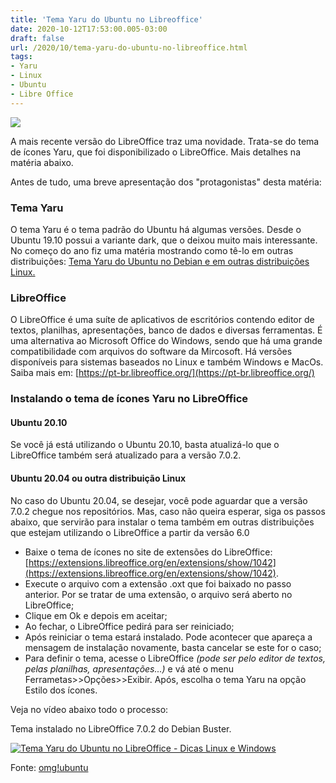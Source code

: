 ```yaml
---
title: 'Tema Yaru do Ubuntu no Libreoffice'
date: 2020-10-12T17:53:00.005-03:00
draft: false
url: /2020/10/tema-yaru-do-ubuntu-no-libreoffice.html
tags: 
- Yaru
- Linux
- Ubuntu
- Libre Office
---
```


![](https://1.bp.blogspot.com/-4bTlZM62hYY/X4TCCS6WYzI/AAAAAAAAQUA/Hl0bWXBov_wUuYO4HCyJQd0VqyhU7Vj-ACNcBGAsYHQ/s0/Yaru-LibreOffice.png)

A mais recente versão do LibreOffice traz uma novidade. Trata-se do tema de ícones Yaru, que foi disponibilizado o LibreOffice. Mais detalhes na matéria abaixo.

  
  
  
  
  
  
  

Antes de tudo, uma breve apresentação dos "protagonistas" desta matéria:  
  

### Tema Yaru

  
O tema Yaru é o tema padrão do Ubuntu há algumas versões. Desde o Ubuntu 19.10 possui a variante dark, que o deixou muito mais interessante. No começo do ano fiz uma matéria mostrando como tê-lo em outras distribuições: [Tema Yaru do Ubuntu no Debian e em outras distribuições Linux.](https://info.wsouza.com.br/2020/03/tema-yaru-do-ubuntu-no-debian-e-em-outras-distribuicoes-linux.html)  
  

### LibreOffice

  
O LibreOffice é uma suíte de aplicativos de escritórios contendo editor de textos, planilhas, apresentações, banco de dados e diversas ferramentas. É uma alternativa ao Microsoft Office do Windows, sendo que há uma grande compatibilidade com arquivos do software da Mircosoft. Há versões disponíveis para sistemas baseados no Linux e também Windows e MacOs. Saiba mais em: [https://pt-br.libreoffice.org/](https://pt-br.libreoffice.org/)  
  

### Instalando o tema de ícones Yaru no LibreOffice

  

#### Ubuntu 20.10

  
Se você já está utilizando o Ubuntu 20.10, basta atualizá-lo que o LibreOffice também será atualizado para a versão 7.0.2.  
  

#### Ubuntu 20.04 ou outra distribuição Linux

  
No caso do Ubuntu 20.04, se desejar, você pode aguardar que a versão 7.0.2 chegue nos repositórios. Mas, caso não queira esperar, siga os passos abaixo, que servirão para instalar o tema também em outras distribuições que estejam utilizando o LibreOffice a partir da versão 6.0  
  

*   Baixe o tema de ícones no site de extensões do LibreOffice: [https://extensions.libreoffice.org/en/extensions/show/1042](https://extensions.libreoffice.org/en/extensions/show/1042).
*   Execute o arquivo com a extensão .oxt que foi baixado no passo anterior. Por se tratar de uma extensão, o arquivo será aberto no LibreOffice;
*   Clique em Ok e depois em aceitar;
*   Ao fechar, o LibreOffice pedirá para ser reiniciado;
*   Após reiniciar o tema estará instalado. Pode acontecer que apareça a mensagem de instalação novamente, basta cancelar se este for o caso;
*   Para definir o tema, acesse o LibreOffice _(pode ser pelo editor de textos, pelas planilhas, apresentações...)_ e vá até o menu Ferrametas>>Opções>>Exibir. Após, escolha o tema Yaru na opção Estilo dos ícones.

  
Veja no vídeo abaixo todo o processo:  
  

  
Tema instalado no LibreOffice 7.0.2 do Debian Buster.  
  

[![Tema Yaru do Ubuntu no LibreOffice - Dicas Linux e Windows](https://1.bp.blogspot.com/-2yyF7342KfI/X4S0EqKE_9I/AAAAAAAAQT0/Y8oJLSlj2zYfvfDimVrFekEhZ7KV2g3LQCNcBGAsYHQ/w640-h362/02.png "Tema Yaru do Ubuntu no LibreOffice - Dicas Linux e Windows")](https://1.bp.blogspot.com/-2yyF7342KfI/X4S0EqKE_9I/AAAAAAAAQT0/Y8oJLSlj2zYfvfDimVrFekEhZ7KV2g3LQCNcBGAsYHQ/s1360/02.png)

  
  
Fonte: [omg!ubuntu](https://www.omgubuntu.co.uk/2020/10/libreoffice-yaru-icons-ubuntu)